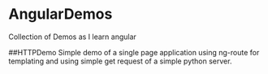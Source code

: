 # AngularDemos

Collection of Demos as I learn angular

##HTTPDemo
Simple demo of a single page application using ng-route for templating and using simple get request of a simple python server.

